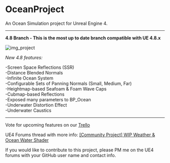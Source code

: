 # OceanProject
An Ocean Simulation project for Unreal Engine 4.

---------------------

**4.8 Branch - This is the most up to date branch compatible with UE 4.8.x**

![img_project](http://www.mediafire.com/convkey/ea7f/9ifotl4151ob4d2zg.jpg?size_id=5)

_New 4.8 features:_

-Screen Space Reflections (SSR)  
-Distance Blended Normals  
-Infinite Ocean System  
-Configurable Sets of Panning Normals (Small, Medium, Far)  
-Heightmap-based Seafoam & Foam Wave Caps  
-Cubmap-based Reflections  
-Exposed many parameters to BP_Ocean  
-Underwater Distortion Effect  
-Underwater Caustics  

---------------------

Vote for upcoming features on our [Trello](https://trello.com/b/7dzOdkvw/ue4-ocean-weather-project)

UE4 Forums thread with more info: [[Community Project] WIP Weather & Ocean Water Shader](https://forums.unrealengine.com/showthread.php?42092-Community-Project-WIP-Weather-amp-Ocean-Water-Shader)


If you would like to contribute to this project, please PM me on the UE4 forums with your GitHub user name and contact info.
